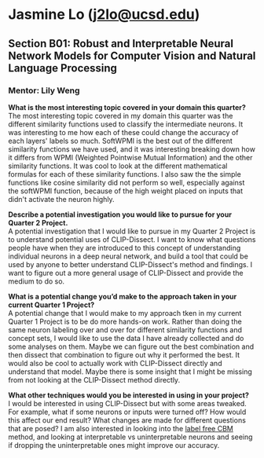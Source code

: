 # Jasmine Lo ([j2lo@ucsd.edu](j2lo@ucsd.edu))

## Section B01: Robust and Interpretable Neural Network Models for Computer Vision and Natural Language Processing
### Mentor: Lily Weng

**What is the most interesting topic covered in your domain this quarter?**\
The most interesting topic covered in my domain this quarter was the different similarity functions used to classify the intermediate neurons. It was interesting to me how each of these could change the accuracy of each layers' labels so much. SoftWPMI is the best out of the different similarity functions we have used, and it was interesting breaking down how it differs from WPMI (Weighted Pointwise Mutual Information) and the other similarity functions. It was cool to look at the different mathematical formulas for each of these similarity functions. I also saw the the simple functions like cosine similarity did not perform so well, especially against the softWPMI function, because of the high weight placed on inputs that didn't activate the neuron highly.

**Describe a potential investigation you would like to pursue for your Quarter 2 Project.**\
A potential investigation that I would like to pursue in my Quarter 2 Project is to understand potential uses of CLIP-Dissect. I want to know what questions people have when they are introduced to this concept of understanding individual neurons in a deep neural network, and build a tool that could be used by anyone to better understand CLIP-Dissect's method and findings. I want to figure out a more general usage of CLIP-Dissect and provide the medium to do so.

**What is a potential change you’d make to the approach taken in your current Quarter 1 Project?**\
A potential change that I would make to my approach tken in my current Quarter 1 Project is to be do more hands-on work. Rather than doing the same neuron labeling over and over for different similarity functions and concept sets, I would like to use the data I have already collected and do some analyses on them. Maybe we can figure out the best combination and then dissect that combination to figure out why it performed the best. It would also be cool to actually work with CLIP-Dissect directly and understand that model. Maybe there is some insight that I might be missing from not looking at the CLIP-Dissect method directly.

**What other techniques would you be interested in using in your project?**\
I would be interested in using CLIP-Dissect but with some areas tweaked. For example, what if some neurons or inputs were turned off? How would this affect our end result? What changes are made for different questions that are posed? I am also interested in looking into the [label free CBM](https://github.com/Trustworthy-ML-Lab/Label-free-CBM) method, and looking at interpretable vs uninterpretable neurons and seeing if dropping the uninterpretable ones might improve our accuracy.
